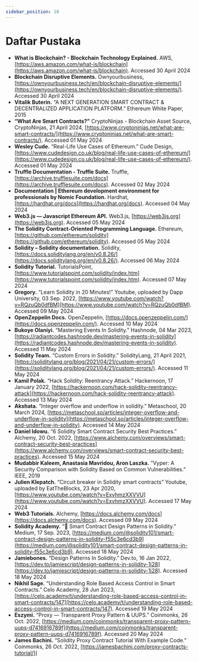 ```yaml
---
sidebar_position: 18
---
```


# Daftar Pustaka

-  **What is Blockchain? - Blockchain Technology Explained.** AWS, [https://aws.amazon.com/what-is/blockchain](https://aws.amazon.com/what-is/blockchain). Accessed 30 April 2024
-  **Blockchain Disruptive Elements.** Ownyourbusiness, [https://ownyourbusiness.tech/en/blockchain-disruptive-elements/](https://ownyourbusiness.tech/en/blockchain-disruptive-elements/). Accessed 30 April 2024
-  **Vitalik Buterin.** “A NEXT GENERATION SMART CONTRACT & DECENTRALIZED APPLICATION PLATFORM.” Ethereum White Paper, 2015
-  **“What Are Smart Contracts?”** CryptoNinjas - Blockchain Asset Source, CryptoNinjas, 21 April 2024, [https://www.cryptoninjas.net/what-are-smart-contracts/](https://www.cryptoninjas.net/what-are-smart-contracts/). Accessed 01 May 2024
-  **Wesley Cude.** “Real-Life Use Cases of Ethereum.” Cude Design, [https://www.cudedesign.co.uk/blog/real-life-use-cases-of-ethereum/](https://www.cudedesign.co.uk/blog/real-life-use-cases-of-ethereum/). Accessed 01 May 2024
-  **Truffle Documentation - Truffle Suite.** Truffle, [https://archive.trufflesuite.com/docs](https://archive.trufflesuite.com/docs). Accessed 02 May 2024
-  **Documentation | Ethereum development environment for professionals by Nomic Foundation.** Hardhat, [https://hardhat.org/docs](https://hardhat.org/docs). Accessed 04 May 2024
-  **Web3.js — Javascript Ethereum API.** Web3.js, [https://web3js.org](https://web3js.org). Accessed 05 May 2024
-  **The Solidity Contract-Oriented Programming Language.** Ethereum, [https://github.com/ethereum/solidity](https://github.com/ethereum/solidity). Accessed 05 May 2024
-  **Solidity – Solidity documentation.** Solidity, [https://docs.soliditylang.org/en/v0.8.26/](https://docs.soliditylang.org/en/v0.8.26/). Accessed 06 May 2024
-  **Solidity Tutorial.** TutorialsPoint, [https://www.tutorialspoint.com/solidity/index.htm](https://www.tutorialspoint.com/solidity/index.htm). Accessed 07 May 2024
-  **Gregory.** “Learn Solidity in 20 Minutes!” Youtube, uploaded by Dapp University, 03 Sep. 2022, [https://www.youtube.com/watch?v=RQzuQb0dfBM](https://www.youtube.com/watch?v=RQzuQb0dfBM). Accessed 09 May 2024
-  **OpenZeppelin Docs.** OpenZeppelin, [https://docs.openzeppelin.com/](https://docs.openzeppelin.com/). Accessed 10 May 2024
-  **Bukoye Olaniyi.** “Mastering Events In Solidity.” Hashnode, 04 Mar 2023, [https://radiantcodes.hashnode.dev/mastering-events-in-solidity](https://radiantcodes.hashnode.dev/mastering-events-in-solidity). Accessed 11 May 2024
-  **Solidity Team.** “Custom Errors in Solidity.” SolidityLang, 21 April 2021, [https://soliditylang.org/blog/2021/04/21/custom-errors/](https://soliditylang.org/blog/2021/04/21/custom-errors/). Accessed 11 May 2024
-  **Kamil Polak.** “Hack Solidity: Reentrancy Attack.” Hackernoon, 17 January 2022, [https://hackernoon.com/hack-solidity-reentrancy-attack](https://hackernoon.com/hack-solidity-reentrancy-attack). Accessed 13 May 2024
-  **Akshata.** “Integer overflow and underflow in solidity.” Metaschool, 20 March 2024, [https://metaschool.so/articles/integer-overflow-and-underflow-in-solidity](https://metaschool.so/articles/integer-overflow-and-underflow-in-solidity). Accessed 14 May 2024
-  **Daniel Idowu.** “6 Solidity Smart Contract Security Best Practices.” Alchemy, 20 Oct. 2022, [https://www.alchemy.com/overviews/smart-contract-security-best-practices](https://www.alchemy.com/overviews/smart-contract-security-best-practices). Accessed 15 May 2024
-  **Mudabbir Kaleem, Anastasia Mavridou, Aron Laszka.** “Vyper: A Security Comparison with Solidity Based on Common Vulnerabilities.” IEEE, 2019
-  **Julien Klepatch.** “Circuit breaker in Solidity smart contracts” Youtube, uploaded by EatTheBlocks, 23 Apr 2020, [https://www.youtube.com/watch?v=ExvhmzXXVVU](https://www.youtube.com/watch?v=ExvhmzXXVVU). Accessed 17 May 2024
-  **Web3 Tutorials.** Alchemy, [https://docs.alchemy.com/docs](https://docs.alchemy.com/docs). Accessed 09 May 2024
-  **Solidity Academy.** “🧩 Smart Contract Design Patterns in Solidity.” Medium, 17 Sep. 2023, [https://medium.com/@solidity101/smart-contract-design-patterns-in-solidity-f55c3e6cd3b9](https://medium.com/@solidity101/smart-contract-design-patterns-in-solidity-f55c3e6cd3b9). Accessed 18 May 2024
-  **Jamiebones.** “Design Patterns In Solidity.” Dev.to, 16 Jan 2022, [https://dev.to/jamiescript/design-patterns-in-solidity-1i28](https://dev.to/jamiescript/design-patterns-in-solidity-1i28). Accessed 18 May 2024
-  **Nikhil Sage.** “Understanding Role Based Access Control in Smart Contracts.” Celo Academy, 28 Jun 2023, [https://celo.academy/t/understanding-role-based-access-control-in-smart-contracts/147](https://celo.academy/t/understanding-role-based-access-control-in-smart-contracts/147). Accessed 19 May 2024
-  **Eszymi.** “Proxy — Transparent Proxy Pattern & UUPS.” Coinmonks, 26 Oct. 2022, [https://medium.com/coinmonks/transparent-proxy-pattern-uups-d7416916789f](https://medium.com/coinmonks/transparent-proxy-pattern-uups-d7416916789f). Accessed 20 May 2024
-  **James Bachini.** “Solidity Proxy Contract Tutorial With Example Code.” Coinmonks, 26 Oct. 2022, [https://jamesbachini.com/proxy-contracts-tutorial/](
